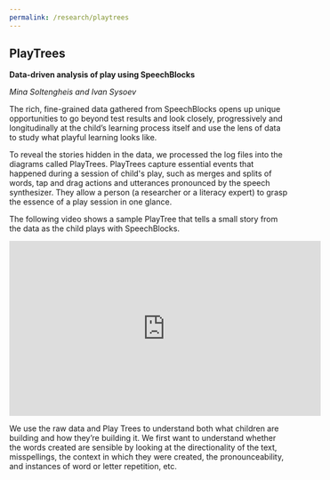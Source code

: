 ```yaml
---
permalink: /research/playtrees
---
```


## PlayTrees
__Data-driven analysis of play using SpeechBlocks__

*Mina Soltengheis and Ivan Sysoev*

The rich, fine-grained data gathered from SpeechBlocks opens up unique opportunities to go beyond test results and look closely, progressively and longitudinally at the child’s learning process itself and use the lens of data to study what playful learning looks like.

To reveal the stories hidden in the data, we processed the log files into the diagrams called PlayTrees. PlayTrees capture essential events that happened during a session of child's play, such as merges and splits of words, tap and drag actions and utterances pronounced by the speech synthesizer. They allow a person (a researcher or a literacy expert) to grasp the essence of a play session in one glance. 

The following video shows a sample PlayTree that tells a small story from the data as the child plays with SpeechBlocks.

<iframe width="560" height="315" src="https://www.youtube.com/embed/I60rzoabtsY" frameborder="0" allowfullscreen></iframe>

We use the raw data and Play Trees to understand both what children are building and how they’re building it. We first want to understand whether the words created are sensible by looking at the directionality of the text, misspellings, the context in which they were created, the pronounceability, and instances of word or letter repetition, etc. 
